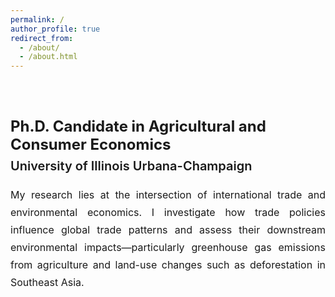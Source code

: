 ```yaml
---
permalink: /
author_profile: true
redirect_from: 
  - /about/
  - /about.html
---
```



<style>
/* Expand the main container */
.page__content {
  max-width: 1200px !important;
  width: 100%;
}

/* Two-column layout with spacing */
.custom-home-wrapper {
  display: flex;
  justify-content: space-between;
  align-items: flex-start;
  margin-top: 20px;
  gap: 150px;
}

/* Right-side (text area) styling */
.custom-home-text {
  flex-grow: 1;
  min-width: 700px;
  margin-top: 20px;
  padding-right: 25px;
}

.custom-home-text h2 {
  font-weight: 700;
  font-size: 24px;
  margin-bottom: 8px;
}

.custom-home-text h3 {
  font-weight: 600;
  font-size: 20px;
  margin-top: 0;
  margin-bottom: 20px;
}

.custom-home-text p {
  font-size: 16px;
  line-height: 1.75;
  text-align: justify;
}

/* Responsive fallback */
@media (max-width: 992px) {
  .custom-home-wrapper {
    flex-direction: column;
    gap: 20px;
  }

  .custom-home-text {
    min-width: unset;
    padding-right: 0;
  }
}
</style>

<div class="custom-home-wrapper">
  <!-- Left side: profile info auto-injected by author_profile -->
  <div class="custom-home-text">
    <h2>Ph.D. Candidate in Agricultural and Consumer Economics</h2>
    <h3>University of Illinois Urbana-Champaign</h3>
    <p>
      My research lies at the intersection of international trade and environmental economics.
      I investigate how trade policies influence global trade patterns and assess their downstream
      environmental impacts—particularly greenhouse gas emissions from agriculture and land-use
      changes such as deforestation in Southeast Asia.
    </p>
  </div>
</div>
